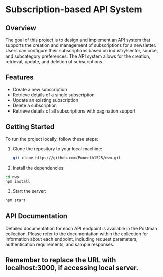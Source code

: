 # Subscription-based API System

## Overview

The goal of this project is to design and implement an API system that supports the creation and management of subscriptions for a newsletter. Users can configure their subscriptions based on industry/sector, source, and subcategory preferences. The API system allows for the creation, retrieval, update, and deletion of subscriptions.

## Features

- Create a new subscription
- Retrieve details of a single subscription
- Update an existing subscription
- Delete a subscription
- Retrieve details of all subscriptions with pagination support

## Getting Started

To run the project locally, follow these steps:

1. Clone the repository to your local machine:

   ```bash
   git clone https://github.com/Puneeth1525/nwo.git

2. Install the dependencies:
  ```bash
  cd nwo
  npm install
```
3. Start the server:
```bash
npm start
```

## API Documentation
Detailed documentation for each API endpoint is available in the Postman collection. 
Please refer to the documentation within the collection for information about each endpoint, including request parameters, authentication requirements, and sample responses.

## Remember to replace the URL with localhost:3000, if accessing local server.

